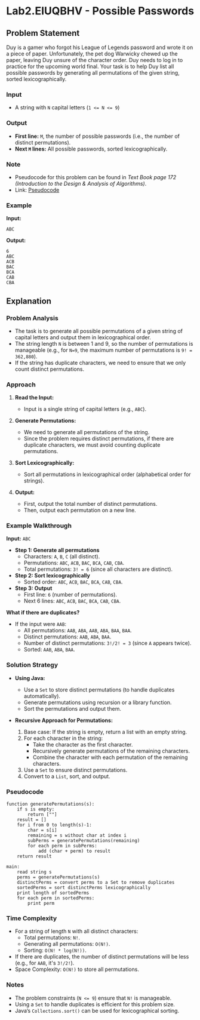 # Lab2.EIUQBHV - Possible Passwords

## Problem Statement

Duy is a gamer who forgot his League of Legends password and wrote it on a piece of paper. Unfortunately, the pet dog Warwicky chewed up the paper, leaving Duy unsure of the character order. Duy needs to log in to practice for the upcoming world final. Your task is to help Duy list all possible passwords by generating all permutations of the given string, sorted lexicographically.

### Input
- A string with `N` capital letters (`1 <= N <= 9`)

### Output
- **First line:** `M`, the number of possible passwords (i.e., the number of distinct permutations).
- **Next `M` lines:** All possible passwords, sorted lexicographically.

### Note
- Pseudocode for this problem can be found in *Text Book page 172 (Introduction to the Design & Analysis of Algorithms)*.
- Link: [Pseudocode](https://drive.google.com/file/d/16IW_BgOvOvp1rFrivjWL4cNH3AyEV2E/view?usp=drive_link)

### Example
**Input:**
```
ABC
```

**Output:**
```
6
ABC
ACB
BAC
BCA
CAB
CBA
```

## Explanation

### Problem Analysis
- The task is to generate all possible permutations of a given string of capital letters and output them in lexicographical order.
- The string length `N` is between 1 and 9, so the number of permutations is manageable (e.g., for `N=9`, the maximum number of permutations is `9! = 362,880`).
- If the string has duplicate characters, we need to ensure that we only count distinct permutations.

### Approach
1. **Read the Input:**
   - Input is a single string of capital letters (e.g., `ABC`).

2. **Generate Permutations:**
   - We need to generate all permutations of the string.
   - Since the problem requires distinct permutations, if there are duplicate characters, we must avoid counting duplicate permutations.

3. **Sort Lexicographically:**
   - Sort all permutations in lexicographical order (alphabetical order for strings).

4. **Output:**
   - First, output the total number of distinct permutations.
   - Then, output each permutation on a new line.

### Example Walkthrough
**Input:** `ABC`
- **Step 1: Generate all permutations**
  - Characters: `A`, `B`, `C` (all distinct).
  - Permutations: `ABC`, `ACB`, `BAC`, `BCA`, `CAB`, `CBA`.
  - Total permutations: `3! = 6` (since all characters are distinct).
- **Step 2: Sort lexicographically**
  - Sorted order: `ABC`, `ACB`, `BAC`, `BCA`, `CAB`, `CBA`.
- **Step 3: Output**
  - First line: `6` (number of permutations).
  - Next 6 lines: `ABC`, `ACB`, `BAC`, `BCA`, `CAB`, `CBA`.

**What if there are duplicates?**
- If the input were `AAB`:
  - All permutations: `AAB`, `ABA`, `AAB`, `ABA`, `BAA`, `BAA`.
  - Distinct permutations: `AAB`, `ABA`, `BAA`.
  - Number of distinct permutations: `3!/2! = 3` (since `A` appears twice).
  - Sorted: `AAB`, `ABA`, `BAA`.

### Solution Strategy
- **Using Java:**
  - Use a `Set` to store distinct permutations (to handle duplicates automatically).
  - Generate permutations using recursion or a library function.
  - Sort the permutations and output them.

- **Recursive Approach for Permutations:**
  1. Base case: If the string is empty, return a list with an empty string.
  2. For each character in the string:
     - Take the character as the first character.
     - Recursively generate permutations of the remaining characters.
     - Combine the character with each permutation of the remaining characters.
  3. Use a `Set` to ensure distinct permutations.
  4. Convert to a `List`, sort, and output.

### Pseudocode
```plaintext
function generatePermutations(s):
    if s is empty:
        return [""]
    result = []
    for i from 0 to length(s)-1:
        char = s[i]
        remaining = s without char at index i
        subPerms = generatePermutations(remaining)
        for each perm in subPerms:
            add (char + perm) to result
    return result

main:
    read string s
    perms = generatePermutations(s)
    distinctPerms = convert perms to a Set to remove duplicates
    sortedPerms = sort distinctPerms lexicographically
    print length of sortedPerms
    for each perm in sortedPerms:
        print perm
```

### Time Complexity
- For a string of length `N` with all distinct characters:
  - Total permutations: `N!`.
  - Generating all permutations: `O(N!)`.
  - Sorting: `O(N! * log(N!))`.
- If there are duplicates, the number of distinct permutations will be less (e.g., for `AAB`, it's `3!/2!`).
- Space Complexity: `O(N!)` to store all permutations.

### Notes
- The problem constraints (`N <= 9`) ensure that `N!` is manageable.
- Using a `Set` to handle duplicates is efficient for this problem size.
- Java’s `Collections.sort()` can be used for lexicographical sorting.